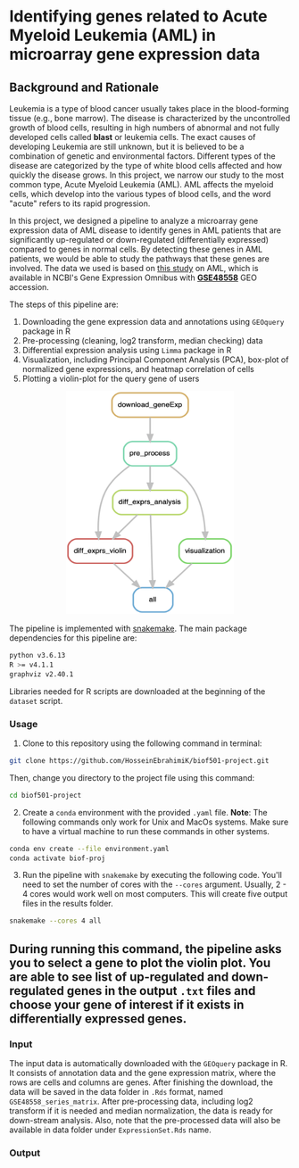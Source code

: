 # Identifying genes related to Acute Myeloid Leukemia (AML) in microarray gene expression data

## Background and Rationale
Leukemia is a type of blood cancer usually takes place in the blood-forming tissue (e.g., bone marrow). The disease is characterized by the uncontrolled growth of blood cells, resulting in high numbers of abnormal and not fully developed cells called **blast** or leukemia cells. The exact causes of developing Leukemia are still unknown, but it is believed to be a combination of genetic and environmental factors. Different types of the disease are categorized by the type of white blood cells affected and how quickly the disease grows. In this project, we narrow our study to the most common type, Acute Myeloid Leukemia (AML). AML affects the myeloid cells, which develop into the various types of blood cells, and the word "acute" refers to its rapid progression.

In this project, we designed a pipeline to analyze a microarray gene expression data of AML disease to identify genes in AML patients that are significantly up-regulated or down-regulated (differentially expressed) compared to genes in normal cells. By detecting these genes in AML patients, we would be able to study the pathways that these genes are involved. The data we used is based on [this study](https://pubmed.ncbi.nlm.nih.gov/23836560/) on AML, which is available in NCBI's Gene Expression Omnibus with [**GSE48558**](https://www.ncbi.nlm.nih.gov/geo/query/acc.cgi?acc=GSE48558) GEO accession.

The steps of this pipeline are:
1. Downloading the gene expression data and annotations using ``GEOquery`` package in R
2. Pre-processing (cleaning, log2 transform, median checking) data
3. Differential expression analysis using ``Limma`` package in R
4. Visualization, including Principal Component Analysis (PCA), box-plot of normalized gene expressions, and heatmap correlation of cells
5. Plotting a violin-plot for the query gene of users

<p align="center">
  <img width="300" height="400" src="figs/Workflow_dag.png">
</p>

The pipeline is implemented with [snakemake](https://github.com/snakemake/snakemake). The main package dependencies for this pipeline are:
```bash
python v3.6.13
R >= v4.1.1
graphviz v2.40.1
```
Libraries needed for R scripts are downloaded at the beginning of the ``dataset`` script.

### Usage
1. Clone to this repository using the following command in terminal:
```bash
git clone https://github.com/HosseinEbrahimiK/biof501-project.git
```
Then, change you directory to the project file using this command:
```bash
cd biof501-project
```
2. Create a ``conda`` environment with the provided ``.yaml`` file. **Note**: The following commands only work for Unix and MacOs systems. Make sure to have a virtual machine to run these commands in other systems.
```bash
conda env create --file environment.yaml
conda activate biof-proj
```
3. Run the pipeline with ``snakemake`` by executing the following code. You'll need to set the number of cores with the ``--cores`` argument. Usually, 2 - 4 cores would work well on most computers. This will create five output files in the results folder.
```bash
snakemake --cores 4 all
```
During running this command, the pipeline asks you to select a gene to plot the violin plot. You are able to see list of up-regulated and down-regulated genes in the output ``.txt`` files and choose your gene of interest if it exists in differentially expressed genes.
---
### Input

The input data is automatically downloaded with the ``GEOquery`` package in R. It consists of annotation data and the gene expression matrix, where the rows are cells and columns are genes. After finishing the download, the data will be saved in the data folder in ``.Rds`` format, named ``GSE48558_series_matrix``. After pre-processing data, including log2 transform if it is needed and median normalization, the data is ready for down-stream analysis. Also, note that the pre-processed data will also be available in data folder under ``ExpressionSet.Rds`` name.

### Output


